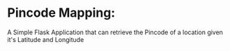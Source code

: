 # Pincode Mapping:

A Simple Flask Application that can retrieve the Pincode of a location given it's Latitude and Longitude 
